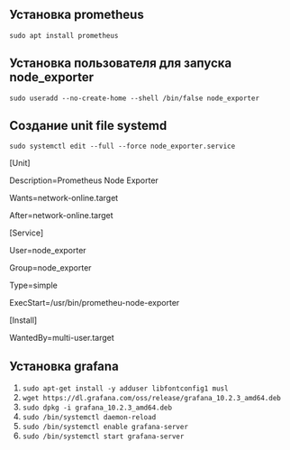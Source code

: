 ## Установка prometheus
`sudo apt install prometheus`
## Установка пользователя для запуска node_exporter
`sudo useradd --no-create-home --shell /bin/false node_exporter`
## Создание unit file systemd
`sudo systemctl edit --full --force node_exporter.service`

[Unit]

Description=Prometheus Node Exporter

Wants=network-online.target

After=network-online.target

[Service]

User=node_exporter

Group=node_exporter

Type=simple

ExecStart=/usr/bin/prometheu-node-exporter

[Install]

WantedBy=multi-user.target

## Установка grafana
1. `sudo apt-get install -y adduser libfontconfig1 musl`
2. `wget https://dl.grafana.com/oss/release/grafana_10.2.3_amd64.deb`
3. `sudo dpkg -i grafana_10.2.3_amd64.deb`
4. `sudo /bin/systemctl daemon-reload`
5. `sudo /bin/systemctl enable grafana-server`
6. `sudo /bin/systemctl start grafana-server`
